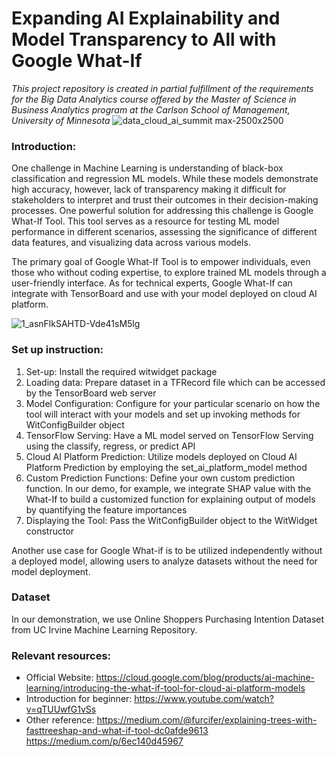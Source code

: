 # Expanding AI Explainability and Model Transparency to All with Google What-If

*This project repository is created in partial fulfillment of the requirements for the Big Data Analytics course offered by the Master of Science in Business Analytics program at the Carlson School of Management, University of Minnesota*
![data_cloud_ai_summit max-2500x2500](https://github.com/Chinghsiaochen/What-if-tool-for-Online-shopping-prediction/assets/104823654/7522a095-5c26-4172-8bb6-86026c6758cd)

### Introduction: 
One challenge in Machine Learning is understanding of black-box classification and regression ML models. While these models demonstrate high accuracy, however, lack of transparency making it difficult for stakeholders to interpret and trust their outcomes in their decision-making processes. One powerful solution for addressing this challenge is Google What-If Tool. This tool serves as a resource for testing ML model performance in different scenarios, assessing the significance of different data features, and visualizing data across various models.

The primary goal of Google What-If Tool is to empower individuals, even those who without coding expertise, to explore trained ML models through a user-friendly interface. As for technical experts, Google What-If can integrate with TensorBoard and use with your model deployed on cloud AI platform.

![1_asnFlkSAHTD-Vde41sM5lg](https://github.com/Chinghsiaochen/What-if-tool-for-Online-shopping-prediction/assets/104823654/c5a7e8c9-596a-46b3-961b-640da8e08cb3)

### Set up instruction: 
1. Set-up: Install the required witwidget package
2. Loading data: Prepare dataset in a TFRecord file which can be accessed by the TensorBoard web server
3. Model Configuration: Configure for your particular scenario on how the tool will interact with your models and set up invoking methods for WitConfigBuilder object 
4. TensorFlow Serving: Have a ML model served on TensorFlow Serving using the classify, regress, or predict API
5. Cloud AI Platform Prediction: Utilize models deployed on Cloud AI Platform Prediction by employing the set_ai_platform_model method
6. Custom Prediction Functions: Define your own custom prediction function. In our demo, for example, we integrate SHAP value with the What-If to build a customized function for explaining output of models by quantifying the feature importances
7. Displaying the Tool: Pass the WitConfigBuilder object to the WitWidget constructor

Another use case for Google What-if is to be utilized independently without a deployed model, allowing users to analyze datasets without the need for model deployment.

### Dataset
In our demonstration, we use Online Shoppers Purchasing Intention Dataset from UC Irvine Machine Learning Repository.

### Relevant resources:
- Official Website: https://cloud.google.com/blog/products/ai-machine-learning/introducing-the-what-if-tool-for-cloud-ai-platform-models
- Introduction for beginner: https://www.youtube.com/watch?v=qTUUwfG1vSs 
- Other reference: https://medium.com/@furcifer/explaining-trees-with-fasttreeshap-and-what-if-tool-dc0afde9613
  https://medium.com/p/6ec140d45967
